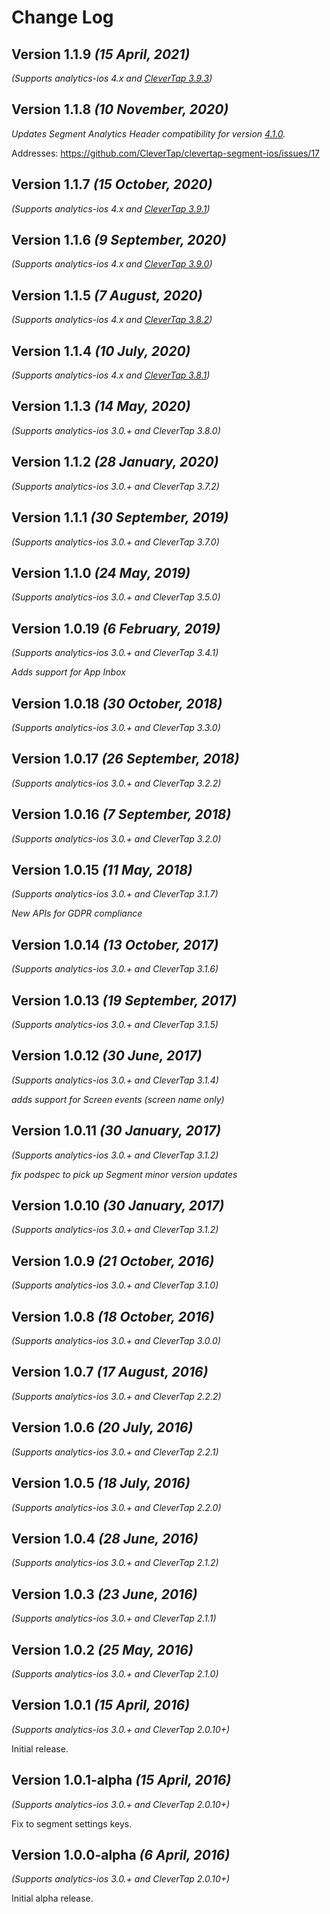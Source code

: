 Change Log
==========

Version 1.1.9 *(15 April, 2021)*
-------------------------------------------
*(Supports analytics-ios 4.x and [CleverTap 3.9.3](https://github.com/CleverTap/clevertap-ios-sdk/releases/tag/3.9.3))*

Version 1.1.8 *(10 November, 2020)*
-------------------------------------------
*Updates Segment Analytics Header compatibility for version [4.1.0](https://github.com/segmentio/analytics-ios/releases/tag/4.1.0).*

Addresses: https://github.com/CleverTap/clevertap-segment-ios/issues/17

Version 1.1.7 *(15 October, 2020)*
-------------------------------------------
*(Supports analytics-ios 4.x and [CleverTap 3.9.1](https://github.com/CleverTap/clevertap-ios-sdk/releases/tag/3.9.1))*

Version 1.1.6 *(9 September, 2020)*
-------------------------------------------
*(Supports analytics-ios 4.x and [CleverTap 3.9.0](https://github.com/CleverTap/clevertap-ios-sdk/releases/tag/3.9.0))*

Version 1.1.5 *(7 August, 2020)*
-------------------------------------------
*(Supports analytics-ios 4.x and [CleverTap 3.8.2](https://github.com/CleverTap/clevertap-ios-sdk/releases/tag/3.8.2))*

Version 1.1.4 *(10 July, 2020)*
-------------------------------------------
*(Supports analytics-ios 4.x and [CleverTap 3.8.1](https://github.com/CleverTap/clevertap-ios-sdk/releases/tag/3.8.1))*

Version 1.1.3 *(14 May, 2020)*
-------------------------------------------
*(Supports analytics-ios 3.0.+ and CleverTap 3.8.0)*


Version 1.1.2 *(28 January, 2020)*
-------------------------------------------
*(Supports analytics-ios 3.0.+ and CleverTap 3.7.2)*

Version 1.1.1 *(30 September, 2019)*
-------------------------------------------
*(Supports analytics-ios 3.0.+ and CleverTap 3.7.0)*

Version 1.1.0 *(24 May, 2019)*
-------------------------------------------
*(Supports analytics-ios 3.0.+ and CleverTap 3.5.0)*

Version 1.0.19 *(6 February, 2019)*
-------------------------------------------
*(Supports analytics-ios 3.0.+ and CleverTap 3.4.1)*

*Adds support for App Inbox*

Version 1.0.18 *(30 October, 2018)*
-------------------------------------------
*(Supports analytics-ios 3.0.+ and CleverTap 3.3.0)*

Version 1.0.17 *(26 September, 2018)*
-------------------------------------------
*(Supports analytics-ios 3.0.+ and CleverTap 3.2.2)*

Version 1.0.16 *(7 September, 2018)*
-------------------------------------------
*(Supports analytics-ios 3.0.+ and CleverTap 3.2.0)*

Version 1.0.15 *(11 May, 2018)*
-------------------------------------------
*(Supports analytics-ios 3.0.+ and CleverTap 3.1.7)*

*New APIs for GDPR compliance*

Version 1.0.14 *(13 October, 2017)*
-------------------------------------------
*(Supports analytics-ios 3.0.+ and CleverTap 3.1.6)*

Version 1.0.13 *(19 September, 2017)*
-------------------------------------------
*(Supports analytics-ios 3.0.+ and CleverTap 3.1.5)*

Version 1.0.12 *(30 June, 2017)*
-------------------------------------------
*(Supports analytics-ios 3.0.+ and CleverTap 3.1.4)*

*adds support for Screen events (screen name only)*

Version 1.0.11 *(30 January, 2017)*
-------------------------------------------
*(Supports analytics-ios 3.0.+ and CleverTap 3.1.2)*

*fix podspec to pick up Segment minor version updates*

Version 1.0.10 *(30 January, 2017)*
-------------------------------------------
*(Supports analytics-ios 3.0.+ and CleverTap 3.1.2)*

Version 1.0.9 *(21 October, 2016)*
-------------------------------------------
*(Supports analytics-ios 3.0.+ and CleverTap 3.1.0)*

Version 1.0.8 *(18 October, 2016)*
-------------------------------------------
*(Supports analytics-ios 3.0.+ and CleverTap 3.0.0)*

Version 1.0.7 *(17 August, 2016)*
-------------------------------------------
*(Supports analytics-ios 3.0.+ and CleverTap 2.2.2)*

Version 1.0.6 *(20 July, 2016)*
-------------------------------------------
*(Supports analytics-ios 3.0.+ and CleverTap 2.2.1)*

Version 1.0.5 *(18 July, 2016)*
-------------------------------------------
*(Supports analytics-ios 3.0.+ and CleverTap 2.2.0)*

Version 1.0.4 *(28 June, 2016)*
-------------------------------------------
*(Supports analytics-ios 3.0.+ and CleverTap 2.1.2)*

Version 1.0.3 *(23 June, 2016)*
-------------------------------------------
*(Supports analytics-ios 3.0.+ and CleverTap 2.1.1)*

Version 1.0.2 *(25 May, 2016)*
-------------------------------------------
*(Supports analytics-ios 3.0.+ and CleverTap 2.1.0)*

Version 1.0.1 *(15 April, 2016)*
-------------------------------------------
*(Supports analytics-ios 3.0.+ and CleverTap 2.0.10+)*

Initial release.

Version 1.0.1-alpha *(15 April, 2016)*
-------------------------------------------
*(Supports analytics-ios 3.0.+ and CleverTap 2.0.10+)*

Fix to segment settings keys.

Version 1.0.0-alpha *(6 April, 2016)*
-------------------------------------------
*(Supports analytics-ios 3.0.+ and CleverTap 2.0.10+)*

Initial alpha release.
